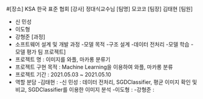 #[장소] KSA 한국 표준 협회
[강사] 정대식교수님
[팀명] 모코코
[팀장] 김태현
[팀원]
* 신 민성
* 이도형
* 강형준
[과정]
* 소프트웨어 설계 및 개발 과정
-모델 목적
-구조 설계
-데이터 전처리
-모델 학습
-모델 평가
팀 프로젝트]
* 프로젝트 명 : 이미지를 와플, 마카롱 분류기
* 프로젝트 구현 목적 : Machine Learning을 이용하여 와플, 마카롱 분류
* 프로젝트 기간 : 2021.05.03 ~ 2021.05.10
* 역할 분담
-김태현 :
-신 민성 : 데이터 전처리, SGDClassifier, 평균 이미지 확인 및 비교, SGDClassifier를 이용한 이미지 분석
-이도형 :
-강형준 :
